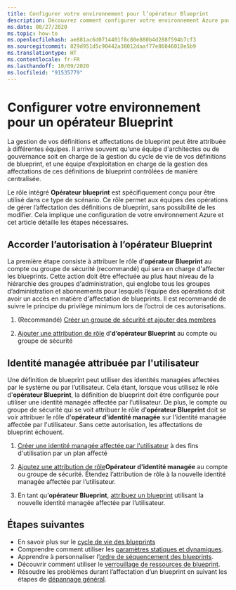```yaml
---
title: Configurer votre environnement pour l’opérateur Blueprint
description: Découvrez comment configurer votre environnement Azure pour l’utiliser avec le rôle intégré Azure « Opérateur Blueprint ».
ms.date: 08/27/2020
ms.topic: how-to
ms.openlocfilehash: ae881ac6d0714401f8c80e880b4d288f594b7cf3
ms.sourcegitcommit: 829d951d5c90442a38012daaf77e86046018e5b9
ms.translationtype: HT
ms.contentlocale: fr-FR
ms.lasthandoff: 10/09/2020
ms.locfileid: "91535779"
---
```

# <a name="configure-your-environment-for-a-blueprint-operator"></a>Configurer votre environnement pour un opérateur Blueprint

La gestion de vos définitions et affectations de blueprint peut être attribuée à différentes équipes. Il arrive souvent qu'une équipe d'architectes ou de gouvernance soit en charge de la gestion du cycle de vie de vos définitions de blueprint, et une équipe d’exploitation en charge de la gestion des affectations de ces définitions de blueprint contrôlées de manière centralisée.

Le rôle intégré **Opérateur blueprint** est spécifiquement conçu pour être utilisé dans ce type de scénario. Ce rôle permet aux équipes des opérations de gérer l’affectation des définitions de blueprint, sans possibilité de les modifier. Cela implique une configuration de votre environnement Azure et cet article détaille les étapes nécessaires.

## <a name="grant-permission-to-the-blueprint-operator"></a>Accorder l’autorisation à l’opérateur Blueprint

La première étape consiste à attribuer le rôle d'**opérateur Blueprint** au compte ou groupe de sécurité (recommandé) qui sera en charge d'affecter les blueprints. Cette action doit être effectuée au plus haut niveau de la hiérarchie des groupes d'administration, qui englobe tous les groupes d’administration et abonnements pour lesquels l’équipe des opérations doit avoir un accès en matière d'affectation de blueprints. Il est recommandé de suivre le principe du privilège minimum lors de l’octroi de ces autorisations.

1. (Recommandé) [Créer un groupe de sécurité et ajouter des membres](../../../active-directory/fundamentals/active-directory-groups-create-azure-portal.md)

1. [Ajouter une attribution de rôle](../../../role-based-access-control/role-assignments-portal.md#add-a-role-assignment) d'**d’opérateur Blueprint** au compte ou groupe de sécurité

## <a name="user-assign-managed-identity"></a>Identité managée attribuée par l'utilisateur

Une définition de blueprint peut utiliser des identités managées affectées par le système ou par l’utilisateur. Cela étant, lorsque vous utilisez le rôle d'**opérateur Blueprint**, la définition de blueprint doit être configurée pour utiliser une identité managée affectée par l’utilisateur. De plus, le compte ou groupe de sécurité qui se voit attribuer le rôle d'**opérateur Blueprint** doit se voir attribuer le rôle d'**opérateur d'identité managée** sur l'identité managée affectée par l'utilisateur. Sans cette autorisation, les affectations de blueprint échouent.

1. [Créer une identité managée affectée par l'utilisateur](../../../active-directory/managed-identities-azure-resources/how-to-manage-ua-identity-portal.md#create-a-user-assigned-managed-identity) à des fins d'utilisation par un plan affecté

1. [Ajoutez une attribution de rôle](../../../role-based-access-control/role-assignments-portal.md#add-a-role-assignment)**Opérateur d'identité managée** au compte ou groupe de sécurité. Étendez l’attribution de rôle à la nouvelle identité managée affectée par l’utilisateur.

1. En tant qu’**opérateur Blueprint**, [attribuez un blueprint](../create-blueprint-portal.md#assign-a-blueprint) utilisant la nouvelle identité managée affectée par l’utilisateur.

## <a name="next-steps"></a>Étapes suivantes

- En savoir plus sur le [cycle de vie des blueprints](../concepts/lifecycle.md)
- Comprendre comment utiliser les [paramètres statiques et dynamiques](../concepts/parameters.md).
- Apprendre à personnaliser l’[ordre de séquencement des blueprints](../concepts/sequencing-order.md).
- Découvrir comment utiliser le [verrouillage de ressources de blueprint](../concepts/resource-locking.md).
- Résoudre les problèmes durant l’affectation d’un blueprint en suivant les étapes de [dépannage général](../troubleshoot/general.md).